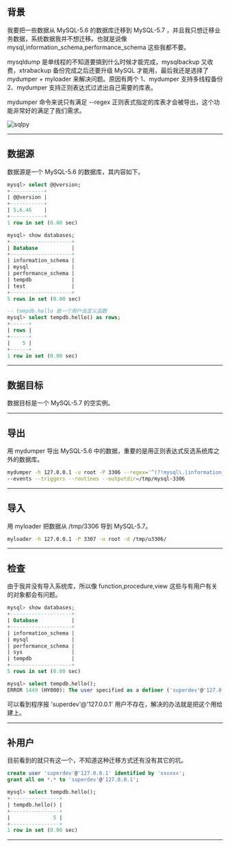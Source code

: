 ## 背景
我要把一些数据从 MySQL-5.6 的数据库迁移到 MySQL-5.7 ，并且我只想迁移业务数据，系统数据我并不想迁移。也就是说像 mysql,information_schema,performance_schema 这些我都不要。

mysqldump 是单线程的不知道要搞到什么时候才能完成，mysqlbackup 又收费，xtrabackup 备份完成之后还要升级 MySQL 才能用，最后我还是选择了 mydumper + myloader 来解决问题。原因有两个 1、mydumper 支持多线程备份 2、mydumper 支持正则表达式过滤出自己需要的库表。

mydumper 命令来说只有满足 --regex 正则表式指定的库表才会被导出，这个功能非常好的满足了我们需求。

![sqlpy](static/2020-29/sqlpy-dumper-regex.jpg)


---

## 数据源
数据源是一个 MySQL-5.6 的数据库，其内容如下。
```sql
mysql> select @@version;
+-----------+
| @@version |
+-----------+
| 5.6.46    |
+-----------+
1 row in set (0.00 sec)

mysql> show databases;                                                                                            
+--------------------+
| Database           |
+--------------------+
| information_schema |
| mysql              |
| performance_schema |
| tempdb             |
| test               |
+--------------------+
5 rows in set (0.00 sec)

-- tempdb.hello 是一个用户自定义函数
mysql> select tempdb.hello() as rows;
+------+
| rows |
+------+
|    5 |
+------+
1 row in set (0.00 sec)
```

---

## 数据目标
数据目标是一个 MySQL-5.7 的空实例。

---

## 导出
用 mydumper 导出 MySQL-5.6 中的数据，重要的是用正则表达式反选系统库之外的数据库。
```bash
mydumper -h 127.0.0.1 -u root -P 3306 --regex='^(?!mysql\.|information_schema\.|performance_schema\.|test\.)' \
--events --triggers --routines --outputdir=/tmp/mysql-3306
```
---


## 导入
用 myloader 把数据从  /tmp/3306 导到 MySQL-5.7。
```bash
myloader -h 127.0.0.1 -P 3307 -u root -d /tmp/u3306/
```

---

## 检查
由于我并没有导入系统库，所以像 function,procedure,view 这些与有用户有关的对象都会有问题。
```sql
mysql> show databases;                                                                                            
+--------------------+
| Database           |
+--------------------+
| information_schema |
| mysql              |
| performance_schema |
| sys                |
| tempdb             |
+--------------------+
5 rows in set (0.00 sec)

mysql> select tempdb.hello();                                                                                     
ERROR 1449 (HY000): The user specified as a definer ('superdev'@'127.0.0.1') does not exist
```
可以看到程序报 'superdev'@'127.0.0.1' 用户不存在，解决的办法就是把这个用给建上。

---

## 补用户
目前看到的就只有这一个，不知道这种迁移方式还有没有其它的坑。
```sql
create user 'superdev'@'127.0.0.1' identified by 'xxxxxx';
grant all on *.* to 'superdev'@'127.0.0.1';

mysql> select tempdb.hello();                                                                                     
+----------------+
| tempdb.hello() |
+----------------+
|              5 |
+----------------+
1 row in set (0.00 sec)
```

---